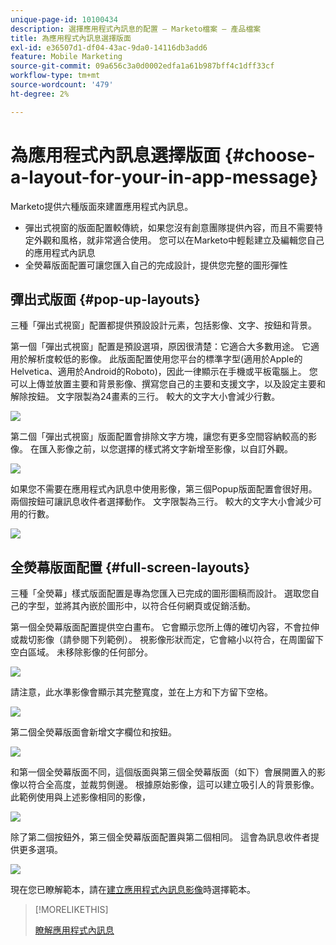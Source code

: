 ```yaml
---
unique-page-id: 10100434
description: 選擇應用程式內訊息的配置 — Marketo檔案 — 產品檔案
title: 為應用程式內訊息選擇版面
exl-id: e36507d1-df04-43ac-9da0-14116db3add6
feature: Mobile Marketing
source-git-commit: 09a656c3a0d0002edfa1a61b987bff4c1dff33cf
workflow-type: tm+mt
source-wordcount: '479'
ht-degree: 2%

---
```


# 為應用程式內訊息選擇版面 {#choose-a-layout-for-your-in-app-message}

Marketo提供六種版面來建置應用程式內訊息。

* 彈出式視窗的版面配置較傳統，如果您沒有創意團隊提供內容，而且不需要特定外觀和風格，就非常適合使用。 您可以在Marketo中輕鬆建立及編輯您自己的應用程式內訊息
* 全熒幕版面配置可讓您匯入自己的完成設計，提供您完整的圖形彈性

## 彈出式版面 {#pop-up-layouts}

三種「彈出式視窗」配置都提供預設設計元素，包括影像、文字、按鈕和背景。

第一個「彈出式視窗」配置是預設選項，原因很清楚：它適合大多數用途。 它適用於解析度較低的影像。 此版面配置使用您平台的標準字型(適用於Apple的Helvetica、適用於Android的Roboto)，因此一律顯示在手機或平板電腦上。 您可以上傳並放置主要和背景影像、撰寫您自己的主要和支援文字，以及設定主要和解除按鈕。 文字限製為24畫素的三行。 較大的文字大小會減少行數。

![](assets/image2016-5-9-13-3a3-3a48.png)

第二個「彈出式視窗」版面配置會排除文字方塊，讓您有更多空間容納較高的影像。 在匯入影像之前，以您選擇的樣式將文字新增至影像，以自訂外觀。

![](assets/image2016-5-9-13-3a4-3a43.png)

如果您不需要在應用程式內訊息中使用影像，第三個Popup版面配置會很好用。 兩個按鈕可讓訊息收件者選擇動作。 文字限製為三行。 較大的文字大小會減少可用的行數。

![](assets/image2016-5-9-13-3a7-3a33.png)

## 全熒幕版面配置 {#full-screen-layouts}

三種「全熒幕」樣式版面配置是專為您匯入已完成的圖形圖稿而設計。 選取您自己的字型，並將其內嵌於圖形中，以符合任何網頁或促銷活動。

第一個全熒幕版面配置提供空白畫布。 它會顯示您所上傳的確切內容，不會拉伸或裁切影像（請參閱下列範例）。 視影像形狀而定，它會縮小以符合，在周圍留下空白區域。 未移除影像的任何部分。

![](assets/image2016-5-9-13-3a9-3a26.png)

請注意，此水準影像會顯示其完整寬度，並在上方和下方留下空格。

![](assets/image2016-5-9-13-3a29-3a46.png)

第二個全熒幕版面會新增文字欄位和按鈕。

![](assets/image2016-5-9-13-3a10-3a27.png)

和第一個全熒幕版面不同，這個版面與第三個全熒幕版面（如下）會展開置入的影像以符合全高度，並裁剪側邊。 根據原始影像，這可以建立吸引人的背景影像。 此範例使用與上述影像相同的影像，

![](assets/image2016-5-9-14-3a0-3a36.png)

除了第二個按鈕外，第三個全熒幕版面配置與第二個相同。 這會為訊息收件者提供更多選項。

![](assets/image2016-5-9-13-3a11-3a35.png)

現在您已瞭解範本，請在[建立應用程式內訊息影像](/help/marketo/product-docs/mobile-marketing/in-app-messages/creating-in-app-messages/add-in-app-message-images.md)時選擇範本。

>[!MORELIKETHIS]
>
>[瞭解應用程式內訊息](/help/marketo/product-docs/mobile-marketing/in-app-messages/understanding-in-app-messages.md)
